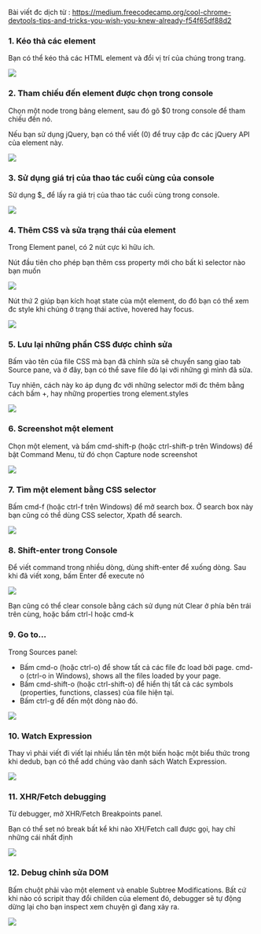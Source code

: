 Bài viết đc dịch từ : https://medium.freecodecamp.org/cool-chrome-devtools-tips-and-tricks-you-wish-you-knew-already-f54f65df88d2

### 1. Kéo thả các element
Bạn có thể kéo thả các HTML element và đổi vị trí của chúng trong trang.

![](https://cdn-images-1.medium.com/max/1600/1*YJ4pbintkGmF67YSLH7UEQ.gif)

### 2. Tham chiếu đến element được chọn trong console
Chọn một node trong bảng element, sau đó gõ $0 trong console để tham chiếu đến nó.

Nếu bạn sử dụng jQuery, bạn có thể viết $($0) để truy cập đc các jQuery API của element này.

![](https://cdn-images-1.medium.com/max/1600/1*Ua9Z12CO8LYWcx5L2zpQAw.gif)

### 3. Sử dụng giá trị của thao tác cuối cùng của console
Sử dụng $_ để lấy ra giá trị của thao tác cuối cùng trong console.

![](https://cdn-images-1.medium.com/max/1600/0*zxJYnGdu8QUPGSiW.gif)

### 4. Thêm CSS và sửa trạng thái của element

Trong Element panel, có 2 nút cực kì hữu ích.

Nút đầu tiên cho phép bạn thêm css property mới cho bất kì selector nào bạn muốn

![](https://cdn-images-1.medium.com/max/1600/0*SVTP4Rl82XYNc4Kp.gif)

Nút thứ 2 giúp bạn kích hoạt state của một element, do đó bạn có thể xem đc style khi chúng ở trạng thái active, hovered hay focus.

![](https://cdn-images-1.medium.com/max/1600/0*1nCZIzP73fr2xAwQ.png)

### 5. Lưu lại những phần CSS được chỉnh sửa

Bấm vào tên của file CSS mà bạn đã chỉnh sửa sẽ chuyển sang giao tab Source pane, và ở đây, bạn có thể save file đó lại với những gì mình đã sửa.

Tuy nhiên, cách này ko áp dụng đc với những selector mới đc thêm bằng cách bấm +, hay những properties trong element.styles

![](https://cdn-images-1.medium.com/max/1600/1*7Q-CbjzcXYR20dbtmyMbJw.gif)

### 6. Screenshot một element

Chọn một element, và bấm cmd-shift-p (hoặc ctrl-shift-p trên Windows) để bật Command Menu, từ đó chọn Capture node screenshot

![](https://cdn-images-1.medium.com/max/1600/0*CjWhHTmoZbCeMXSw.gif)

### 7. Tìm một element bằng CSS selector

Bấm cmd-f (hoặc ctrl-f trên Windows) để mở search box. Ở search box này bạn cũng có thể dùng CSS selector, Xpath để search. 

![](https://cdn-images-1.medium.com/max/1600/0*ipqpirAGqDRlEbes.gif)

### 8. Shift-enter trong Console

Để viết command trong nhiều dòng, dùng shift-enter để xuống dòng. Sau khi đã viết xong, bấm Enter để execute nó

![](https://cdn-images-1.medium.com/max/1600/0*QizwVdkFs7FC1kv1.gif)

Bạn cũng có thể clear console bằng cách sử dụng nút Clear ở phía bên trái trên cùng, hoặc bấm ctrl-l hoặc cmd-k

### 9. Go to…

Trong Sources panel:

+ Bấm cmd-o (hoặc ctrl-o) để show tất cả các file đc load bởi page. cmd-o (ctrl-o in Windows), shows all the files loaded by your page.
+ Bấm cmd-shift-o (hoặc ctrl-shift-o) để hiển thị tất cả các symbols (properties, functions, classes) của file hiện tại.
+ Bấm ctrl-g để đến một dòng nào đó.

![](https://cdn-images-1.medium.com/max/1600/0*mxGuyBT02JoiSlb-.png)

### 10. Watch Expression

Thay vì phải viết đi viết lại nhiều lần tên một biến hoặc một biểu thức trong khi dedub, bạn có thể add chúng vào danh sách Watch Expression.

![](https://cdn-images-1.medium.com/max/1600/0*gSpZcWiUho4z9DoW.gif)

### 11. XHR/Fetch debugging

Từ  debugger, mở XHR/Fetch Breakpoints panel.

Bạn có thể set nó break bất kể khi nào XH/Fetch call được gọi, hay chỉ những cái nhất định

![](https://cdn-images-1.medium.com/max/1600/0*r_-hBTOJ23eSDX-g.png)

### 12. Debug chỉnh sửa DOM

Bấm chuột phải vào một element và enable Subtree Modifications. Bất cứ khi nào có scripit thay đổi childen của element đó, debugger sẽ tự động dừng lại cho bạn inspect xem chuyện gì đang xảy ra.

![](https://cdn-images-1.medium.com/max/1600/0*VYABHtIwKZ5eeu-p.png)